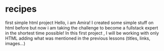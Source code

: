 # recipes
first simple html project
Hello, i am Amira! I created some simple stuff on html before but now i am taking the challenge to become a fullstack expert in the shortest time possible!
In this first project , I will be working with only HTML adding what was mentioned in the previous lessons (titles, links, images...)
